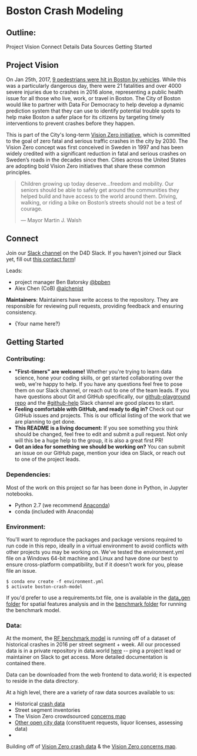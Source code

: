 Boston Crash Modeling
===================

Outline:
-----------------------
 Project Vision
 Connect
 Details
 Data Sources
 Getting Started

 
Project Vision
-----------------------
On Jan 25th, 2017, [9 pedestrians were hit in Boston by vehicles](http://www.bostonherald.com/news/local_coverage/2017/01/battle_for_safer_streets_nine_pedestrians_hit_in_boston_in_1_day). While this was a particularly dangerous day, there were 21 fatalities and over 4000 severe injuries due to crashes in 2016 alone, representing a public health issue for all those who live, work, or travel in Boston. The City of Boston would like to partner with Data For Democracy to help develop a dynamic prediction system that they can use to identify potential trouble spots to help make Boston a safer place for its citizens by targeting timely interventions to prevent crashes before they happen. 

This is part of the City's long-term [Vision Zero initiative](http://www.visionzeroboston.org/), which is committed to the goal of zero fatal and serious traffic crashes in the city by 2030. The Vision Zero concept was first conceived in Sweden in 1997 and has been widely credited with a significant reduction in fatal and serious crashes on Sweden’s roads in the decades since then. Cities across the United States are adopting bold Vision Zero initiatives that share these common principles. 

> Children growing up today deserve...freedom and mobility. Our seniors should be able to safely get around the communities they helped build and have access to the world around them. Driving, walking, or riding a bike on Boston’s streets should not be a test of courage.
> 
> — Mayor Martin J. Walsh


Connect
-----------------------
Join our [Slack channel](https://datafordemocracy.slack.com/messages/p-boston-crash-model) on the D4D Slack. If you haven't joined our Slack yet, fill out [this contact form](http://datafordemocracy.org/contact.html)!

Leads:
 - project manager Ben Batorsky [@bpben](https://datafordemocracy.slack.com/messages/@bpben)
 - Alex Chen (CoB) [@alchenist](https://datafordemocracy.slack.com/messages/@alchenist)
 
**Maintainers**: Maintainers have write access to the repository. They are responsible for reviewing pull requests, providing feedback and ensuring consistency.
 - {Your name here?}


Getting Started
-----------------------
### Contributing:
- **"First-timers" are welcome!** Whether you're trying to learn data science, hone your coding skills, or get started collaborating over the web, we're happy to help. If you have any questions feel free to pose them on our Slack channel, or reach out to one of the team leads. If you have questions about Git and GitHub specifically, our [github-playground repo](https://github.com/Data4Democracy/github-playground) and the [#github-help](https://datafordemocracy.slack.com/messages/github-help) Slack channel are good places to start.
- **Feeling comfortable with GitHub, and ready to dig in?** Check out our GitHub issues and projects. This is our official listing of the work that we are planning to get done.
- **This README is a living document:** If you see something you think should be changed, feel free to edit and submit a pull request. Not only will this be a huge help to the group, it is also a great first PR!
- **Got an idea for something we should be working on?** You can submit an issue on our GitHub page, mention your idea on Slack, or reach out to one of the project leads.

### Dependencies:
Most of the work on this project so far has been done in Python, in Jupyter notebooks. 
- Python 2.7 (we recommend [Anaconda](https://www.continuum.io/downloads)) 
- conda (included with Anaconda)

### Environment:
You'll want to reproduce the packages and package versions required to run code in this repo, ideally in a virtual environment to avoid conflicts with other projects you may be working on. We've tested the environment.yml file on a Windows 64-bit machine and Linux and have done our best to ensure cross-platform compatibility, but if it doesn't work for you, please file an issue.

    $ conda env create -f environment.yml
    $ activate boston-crash-model

If you'd prefer to use a requirements.txt file, one is available in the [data_gen folder](https://github.com/Data4Democracy/boston-crash-modeling/tree/master/notebooks/data_generation) for spatial features analysis and in the [benchmark folder](https://github.com/Data4Democracy/boston-crash-modeling/tree/master/notebooks/benchmark) for running the benchmark model.
    
### Data:

At the moment, the [RF benchmark model](https://github.com/Data4Democracy/boston-crash-modeling/blob/master/notebooks/benchmark/crash_predict_benchmark.ipynb) is running off of a dataset of historical crashes in 2016 per street segment + week. All our processed data is in a private repository in data.world [here](https://data.world/data4democracy/boston-crash-model) -- ping a project lead or maintainer on Slack to get access. More detailed documentation is contained there.

Data can be downloaded from the web frontend to data.world; it is expected to reside in the data directory.

At a high level, there are a variety of raw data sources available to us:
- Historical [crash data](http://app01.cityofboston.gov/VisionZero)
- Street segment inventories
- The Vision Zero crowdsourced [concerns map](http://app01.cityofboston.gov/VZSafety)
- [Other open city data](https://data.boston.gov/) (constituent requests, liquor licenses, assessing data) 
- 

Building off of [Vision Zero crash data](http://app01.cityofboston.gov/VisionZero) & the [Vision Zero concerns map](http://app01.cityofboston.gov/VZSafety).
